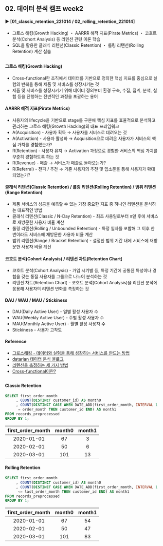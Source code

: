 ####
## 02. 데이터 분석 캠프 week2
#### ► [01_classic_retention_221014 / 02_rolling_retention_221014]
- 그로스 해킹(Growth Hacking) ・ AARRR 해적 지표(Pirate Metrics) ・ 코호트 분석(Cohort Analysis) 등 리텐션 관련 이론 학습
- SQL을 활용한 클래식 리텐션(Classic Retention) ・ 롤링 리텐션(Rolling Retention) 계산 실습
##
#### 그로스 해킹(Growth Hacking)
- Cross-functional한 조직에서 데이터를 기반으로 정의한 핵심 지표를 중심으로 실험의 반복을 통해 제품 및 서비스를 성장시키는 것
- 제품 및 서비스를 성장시키기 위해 데이터 정의부터 환경 구축, 수집, 집계, 분석, 실험 등을 진행하는 전반적인 과정을 포괄하는 용어
#### AARRR 해적 지표(Pirate Metrics)
- 사용자의 lifecycle을 기반으로 stage를 구분해 핵심 지표를 효율적으로 분석하고 관리하는 그로스 해킹(Growth Hacking)의 대표 프레임워크 
- A(Acquisition) - 사용자 획득 → 사용자를 서비스로 데려오는 것
- A(Activation) - 사용자 활성화 → Acquisition으로 데려온 사용자가 서비스의 핵심 가치를 경험했는가? 
- R(Retention) - 사용자 유지 → Activation 과정으로 경험한 서비스의 핵심 가치를 꾸준히 경험하도록 하는 것
- R(Revenue) - 매출 → 서비스가 매출로 돌아오는가?
- R(Referral) - 전파 / 추천 → 기존 사용자의 추천 및 입소문을 통해 사용자가 확대되었는가?
#### 클래식 리텐션(Classic Retention) / 롤링 리텐션(Rolling Retention) / 범위 리텐션(Range Retention)
- 제품 서비스의 성공을 예측할 수 있는 가장 중요한 지표 중 하나인 리텐션을 분석하는 대표적인 방법 
- 클래식 리텐션(Classic / N-Day Retention) - 최초 사용일로부터 n일 후에 서비스로 재방문한 사용자 비율 계산
- 롤링 리텐션(Rolling / Unbounded Retention) - 특정 일자를 포함해 그 이후 한 번이라도 서비스에 재방문한 사용자 비율 계산
- 범위 리텐션(Range / Bracket Retention) - 설정한 범위 기간 내에 서비스에 재방문한 사용자 비율 계산
#### 코호트 분석(Cohort Analysis) / 리텐션 차트(Retention Chart)
- 코호트 분석(Cohort Analysis) - 가입 시기별 등, 특정 기간에 공통된 특성이나 경험을 갖는 동질 사용자를 그룹으로 나누어 분석하는 것
- 리텐션 차트(Retention Chart) - 코호트 분석(Cohort Analysis)을 리텐션 분석에 응용해 사용자의 리텐션 변화를 측정하는 것
#### DAU / WAU / MAU / Stickiness
- DAU(Daily Active User) - 일별 활성 사용자 수
- WAU(Weekly Active User) - 주별 활성 사용자 수
- MAU(Monthly Active User) - 월별 활성 사용자 수
- Stickiness - 사용자 고착도
#### Reference
- [그로스해킹 - 데이터와 실험을 통해 성장하는 서비스를 만드는 방법](https://www.inflearn.com/course/%EA%B7%B8%EB%A1%9C%EC%8A%A4%ED%95%B4%ED%82%B9-%EB%8D%B0%EC%9D%B4%ED%84%B0-%EC%8B%A4%ED%97%98-%EC%84%B1%EC%9E%A5-%EC%84%9C%EB%B9%84%EC%8A%A4/)  
- [datarian 데이터 분석 블로그](https://www.datarian.io/blog)
- [리텐션을 측정하는 세 가지 방법](https://blog.ab180.co/posts/retention-series-3-1)
- [Cross-functional이란?](https://brunch.co.kr/@youngstone89/6)
##
#### Classic Retention
``` SQL
SELECT first_order_month
     , COUNT(DISTINCT customer_id) AS month0
     , COUNT(DISTINCT CASE WHEN DATE_ADD(first_order_month, INTERVAL 1 month) 
      = order_month THEN customer_id END) AS month1
FROM records_preprocessed
GROUP BY 1;
```
|first_order_month|month0|month1|
|:---:|:---:|:---:|
|2020-01-01|67|3|
|2020-02-01|50|6|
|2020-03-01|101|13|
####
#### Rolling Retention
``` SQL
SELECT first_order_month
     , COUNT(DISTINCT customer_id) AS month0
     , COUNT(DISTINCT CASE WHEN DATE_ADD(first_order_month, INTERVAL 1 month) 
      <= last_order_month THEN customer_id END) AS month1
FROM records_preprocessed
GROUP BY 1;
```
|first_order_month|month0|month1|
|:---:|:---:|:---:|
|2020-01-01|67|54|
|2020-02-01|50|47|
|2020-03-01|101|83|
####

